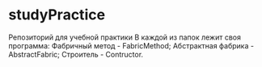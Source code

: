 # studyPractice
Репозиторий для учебной практики
В каждой из папок лежит своя программа:
Фабричный метод - FabricMethod;
Абстрактная фабрика - AbstractFabric;
Строитель - Contructor.
